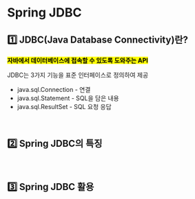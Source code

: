 # Spring JDBC


## 1️⃣ JDBC(Java Database Connectivity)란?
<mark>**자바에서 데이터베이스에 접속할 수 있도록 도와주는 API**</mark></br>




JDBC는 3가지 기능을 표준 인터페이스로 정의하여 제공

* java.sql.Connection - 연결
* java.sql.Statement - SQL을 담은 내용
* java.sql.ResultSet - SQL 요청 응답

</br>

## 2️⃣ Spring JDBC의 특징


</br>

## 3️⃣ Spring JDBC 활용


</br>
